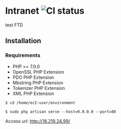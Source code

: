 # Intranet ![CI status](https://img.shields.io/badge/build-passing-brightgreen.svg)

test FTD

## Installation

### Requirements
* PHP >= 7.0.0
* OpenSSL PHP Extension
* PDO PHP Extension
* Mbstring PHP Extension
* Tokenizer PHP Extension
* XML PHP Extension

`$ cd /home/ec2-user/environment`

`$ sudo php artisan serve --host=0.0.0.0 --port=80`

Access url: http://18.219.24.99/
